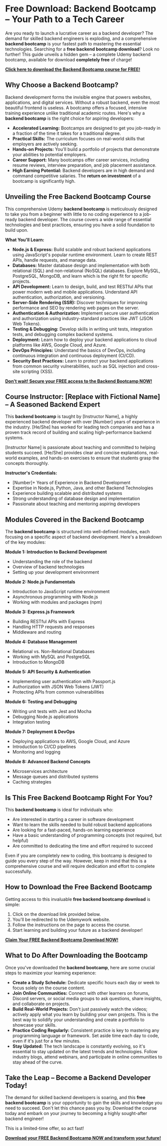 # Free Download: Backend Bootcamp – Your Path to a Tech Career

Are you ready to launch a lucrative career as a backend developer? The demand for skilled backend engineers is exploding, and a comprehensive **backend bootcamp** is your fastest path to mastering the essential technologies. Searching for a **free backend bootcamp download**? Look no further! This guide unveils a hidden gem – a complete Udemy backend bootcamp, available for download **completely free** of charge!

[**Click here to download the Backend Bootcamp course for FREE!**](https://udemywork.com/backend-bootcamp)

## Why Choose a Backend Bootcamp?

Backend development forms the invisible engine that powers websites, applications, and digital services. Without a robust backend, even the most beautiful frontend is useless. A bootcamp offers a focused, intensive training experience unlike traditional academic routes. Here's why a **backend bootcamp** is the right choice for aspiring developers:

*   **Accelerated Learning:** Bootcamps are designed to get you job-ready in a fraction of the time it takes for a traditional degree.
*   **Practical Skills:** The curriculum focuses on real-world skills that employers are actively seeking.
*   **Hands-on Projects:** You'll build a portfolio of projects that demonstrate your abilities to potential employers.
*   **Career Support:** Many bootcamps offer career services, including resume reviews, interview preparation, and job placement assistance.
*   **High Earning Potential:** Backend developers are in high demand and command competitive salaries. The **return on investment** of a bootcamp is significantly high.

## Unveiling the Free Backend Bootcamp Course

This comprehensive Udemy **backend bootcamp** is meticulously designed to take you from a beginner with little to no coding experience to a job-ready backend developer. The course covers a wide range of essential technologies and best practices, ensuring you have a solid foundation to build upon.

**What You'll Learn:**

*   **Node.js & Express:** Build scalable and robust backend applications using JavaScript's popular runtime environment. Learn to create REST APIs, handle requests, and manage data.
*   **Databases:** Master database design and implementation with both relational (SQL) and non-relational (NoSQL) databases. Explore MySQL, PostgreSQL, MongoDB, and learn which is the right fit for specific projects.
*   **API Development:** Learn to design, build, and test RESTful APIs that power modern web and mobile applications. Understand API authentication, authorization, and versioning.
*   **Server-Side Rendering (SSR):** Discover techniques for improving performance and SEO by rendering web pages on the server.
*   **Authentication & Authorization:** Implement secure user authentication and authorization using industry-standard practices like JWT (JSON Web Tokens).
*   **Testing & Debugging:** Develop skills in writing unit tests, integration tests, and debugging complex backend systems.
*   **Deployment:** Learn how to deploy your backend applications to cloud platforms like AWS, Google Cloud, and Azure.
*   **DevOps Principles:** Understand the basics of DevOps, including continuous integration and continuous deployment (CI/CD).
*   **Security Best Practices:** Learn to protect your backend applications from common security vulnerabilities, such as SQL injection and cross-site scripting (XSS).

[**Don't wait! Secure your FREE access to the Backend Bootcamp NOW!**](https://udemywork.com/backend-bootcamp)

## Course Instructor: [Replace with Fictional Name] – A Seasoned Backend Expert

This **backend bootcamp** is taught by [Instructor Name], a highly experienced backend developer with over [Number] years of experience in the industry. [He/She] has worked for leading tech companies and has a proven track record of building and scaling high-performance backend systems.

[Instructor Name] is passionate about teaching and committed to helping students succeed. [He/She] provides clear and concise explanations, real-world examples, and hands-on exercises to ensure that students grasp the concepts thoroughly.

**Instructor's Credentials:**

*   [Number]+ Years of Experience in Backend Development
*   Expertise in Node.js, Python, Java, and other Backend Technologies
*   Experience building scalable and distributed systems
*   Strong understanding of database design and implementation
*   Passionate about teaching and mentoring aspiring developers

## Modules Covered in the Backend Bootcamp

The **backend bootcamp** is structured into well-defined modules, each focusing on a specific aspect of backend development. Here's a breakdown of the key modules:

**Module 1: Introduction to Backend Development**

*   Understanding the role of the backend
*   Overview of backend technologies
*   Setting up your development environment

**Module 2: Node.js Fundamentals**

*   Introduction to JavaScript runtime environment
*   Asynchronous programming with Node.js
*   Working with modules and packages (npm)

**Module 3: Express.js Framework**

*   Building RESTful APIs with Express
*   Handling HTTP requests and responses
*   Middleware and routing

**Module 4: Database Management**

*   Relational vs. Non-Relational Databases
*   Working with MySQL and PostgreSQL
*   Introduction to MongoDB

**Module 5: API Security & Authentication**

*   Implementing user authentication with Passport.js
*   Authorization with JSON Web Tokens (JWT)
*   Protecting APIs from common vulnerabilities

**Module 6: Testing and Debugging**

*   Writing unit tests with Jest and Mocha
*   Debugging Node.js applications
*   Integration testing

**Module 7: Deployment & DevOps**

*   Deploying applications to AWS, Google Cloud, and Azure
*   Introduction to CI/CD pipelines
*   Monitoring and logging

**Module 8: Advanced Backend Concepts**

*   Microservices architecture
*   Message queues and distributed systems
*   Caching strategies

## Is This Free Backend Bootcamp Right For You?

This **backend bootcamp** is ideal for individuals who:

*   Are interested in starting a career in software development
*   Want to learn the skills needed to build robust backend applications
*   Are looking for a fast-paced, hands-on learning experience
*   Have a basic understanding of programming concepts (not required, but helpful)
*   Are committed to dedicating the time and effort required to succeed

Even if you are completely new to coding, this bootcamp is designed to guide you every step of the way. However, keep in mind that this is a comprehensive course and will require dedication and effort to complete successfully.

## How to Download the Free Backend Bootcamp

Getting access to this invaluable **free backend bootcamp download** is simple:

1.  Click on the download link provided below.
2.  You'll be redirected to the Udemywork website.
3.  Follow the instructions on the page to access the course.
4.  Start learning and building your future as a backend developer!

[**Claim Your FREE Backend Bootcamp Download NOW!**](https://udemywork.com/backend-bootcamp)

## What to Do After Downloading the Bootcamp

Once you've downloaded the **backend bootcamp**, here are some crucial steps to maximize your learning experience:

*   **Create a Study Schedule:** Dedicate specific hours each day or week to focus solely on the course content.
*   **Join Online Communities:** Connect with other learners on forums, Discord servers, or social media groups to ask questions, share insights, and collaborate on projects.
*   **Build Real-World Projects:** Don't just passively watch the videos; actively apply what you learn by building your own projects. This is the best way to solidify your understanding and create a portfolio to showcase your skills.
*   **Practice Coding Regularly:** Consistent practice is key to mastering any programming language or framework. Set aside time each day to code, even if it's just for a few minutes.
*   **Stay Updated:** The tech landscape is constantly evolving, so it's essential to stay updated on the latest trends and technologies. Follow industry blogs, attend webinars, and participate in online communities to stay ahead of the curve.

## Take the Leap – Become a Backend Developer Today!

The demand for skilled backend developers is soaring, and this **free backend bootcamp** is your opportunity to gain the skills and knowledge you need to succeed. Don't let this chance pass you by. Download the course today and embark on your journey to becoming a highly sought-after backend engineer!

This is a limited-time offer, so act fast!

[**Download your FREE Backend Bootcamp NOW and transform your future!**](https://udemywork.com/backend-bootcamp)
